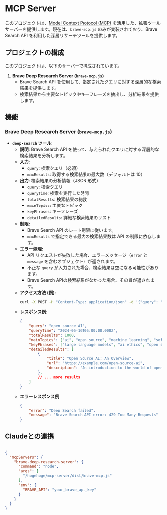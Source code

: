 # MCP Server

このプロジェクトは、[Model Context Protocol (MCP)](https://github.com/modelcontextprotocol) を活用した、拡張ツールサーバーを提供します。現在は、`brave-mcp.js` のみが実装されており、Brave Search API を利用した深層リサーチツールを提供します。

## プロジェクトの構成

このプロジェクトは、以下のサーバーで構成されています。

1.  **Brave Deep Research Server (`brave-mcp.js`)**
    *   Brave Search API を使用して、指定されたクエリに対する深層的な検索結果を提供します。
    *   検索結果から主要なトピックやキーフレーズを抽出し、分析結果を提供します。

## 機能

### Brave Deep Research Server (`brave-mcp.js`)

*   **`deep-search` ツール**:
    *   **説明**: Brave Search API を使って、与えられたクエリに対する深層的な検索結果を分析します。
    *   **入力**:
        *   `query`: 検索クエリ（必須）
        *   `maxResults`: 取得する検索結果の最大数（デフォルトは 10）
    *   **出力**: 検索結果の分析情報（JSON 形式）
        *   `query`: 検索クエリ
        *   `queryTime`: 検索を実行した時間
        *   `totalResults`: 検索結果の総数
        *   `mainTopics`: 主要なトピック
        *   `keyPhrases`: キーフレーズ
        *   `detailedResults`: 詳細な検索結果のリスト
    *   **制限:**
        *   Brave Search API のレート制限に従います。
        *   `maxResults` で指定できる最大の検索結果数は API の制限に依存します。
    *   **エラー処理:**
        *   API リクエストが失敗した場合、エラーメッセージ（`error` と `message` を含むオブジェクト）が返されます。
        *   不正な `query` が入力された場合、検索結果は空になる可能性があります。
        * Brave Search APIの検索結果がなかった場合、その旨が返されます。
    *   **アクセス方法 (例)**:
        ```bash
        curl -X POST -H "Content-Type: application/json" -d '{"query": "open source AI", "maxResults": 5}' http://localhost:3000/deep-search
        ```
    *   **レスポンス例**:
        ```json
        {
            "query": "open source AI",
            "queryTime": "2024-05-16T05:00:00.000Z",
            "totalResults": 1000,
            "mainTopics": ["ai", "open source", "machine learning", "software", "development"],
            "keyPhrases": ["large language models", "ai ethics", "open source communities"],
            "detailedResults": [
                {
                    "title": "Open Source AI: An Overview",
                    "url": "https://example.com/open-source-ai",
                    "description": "An introduction to the world of open source AI."
                },
                // ... more results
            ]
        }
        ```
    * **エラーレスポンス例**
        ``` json
        {
            "error": "Deep Search failed",
            "message": "Brave Search API error: 429 Too Many Requests"
        }
        ```



## Claudeとの連携
```json

{
  "mcpServers": {
    "brave-deep-research-server": {
      "command": "node",
      "args": [
        "/hogehoge/mcp-server/dist/brave-mcp.js"
      ],
      "env": {
        "BRAVE_API": "your_brave_api_key"
      }
    }
  }
}

```
